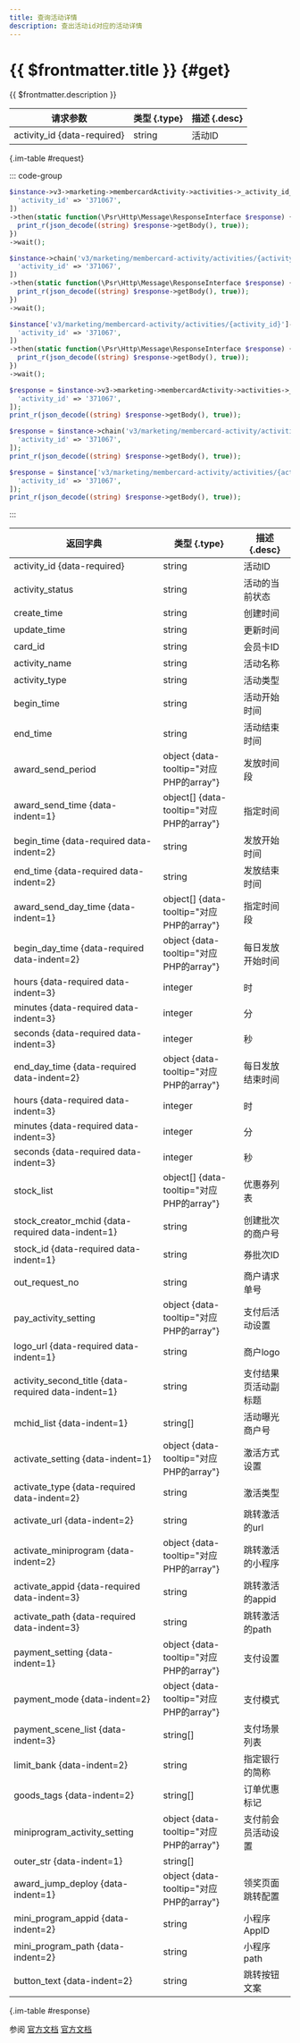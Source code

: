 ```yaml
---
title: 查询活动详情
description: 查出活动id对应的活动详情
---
```


# {{ $frontmatter.title }} {#get}

{{ $frontmatter.description }}

| 请求参数 | 类型 {.type} | 描述 {.desc}
| --- | --- | ---
| activity_id {data-required} | string | 活动ID

{.im-table #request}

::: code-group

```php [异步纯链式]
$instance->v3->marketing->membercardActivity->activities->_activity_id_->getAsync([
  'activity_id' => '371067',
])
->then(static function(\Psr\Http\Message\ResponseInterface $response) {
  print_r(json_decode((string) $response->getBody(), true));
})
->wait();
```

```php [异步声明式]
$instance->chain('v3/marketing/membercard-activity/activities/{activity_id}')->getAsync([
  'activity_id' => '371067',
])
->then(static function(\Psr\Http\Message\ResponseInterface $response) {
  print_r(json_decode((string) $response->getBody(), true));
})
->wait();
```

```php [异步属性式]
$instance['v3/marketing/membercard-activity/activities/{activity_id}']->getAsync([
  'activity_id' => '371067',
])
->then(static function(\Psr\Http\Message\ResponseInterface $response) {
  print_r(json_decode((string) $response->getBody(), true));
})
->wait();
```

```php [同步纯链式]
$response = $instance->v3->marketing->membercardActivity->activities->_activity_id_->get([
  'activity_id' => '371067',
]);
print_r(json_decode((string) $response->getBody(), true));
```

```php [同步声明式]
$response = $instance->chain('v3/marketing/membercard-activity/activities/{activity_id}')->get([
  'activity_id' => '371067',
]);
print_r(json_decode((string) $response->getBody(), true));
```

```php [同步属性式]
$response = $instance['v3/marketing/membercard-activity/activities/{activity_id}']->get([
  'activity_id' => '371067',
]);
print_r(json_decode((string) $response->getBody(), true));
```

:::

| 返回字典 | 类型 {.type} | 描述 {.desc}
| --- | --- | ---
| activity_id {data-required}| string | 活动ID
| activity_status | string | 活动的当前状态
| create_time | string | 创建时间
| update_time | string | 更新时间
| card_id | string | 会员卡ID
| activity_name | string | 活动名称
| activity_type | string | 活动类型
| begin_time | string | 活动开始时间
| end_time | string | 活动结束时间
| award_send_period | object {data-tooltip="对应PHP的array"} | 发放时间段
| award_send_time {data-indent=1} | object[] {data-tooltip="对应PHP的array"} | 指定时间
| begin_time {data-required data-indent=2} | string | 发放开始时间
| end_time {data-required data-indent=2} | string | 发放结束时间
| award_send_day_time {data-indent=1} | object[] {data-tooltip="对应PHP的array"} | 指定时间段
| begin_day_time {data-required data-indent=2} | object {data-tooltip="对应PHP的array"} | 每日发放开始时间
| hours {data-required data-indent=3} | integer | 时
| minutes {data-required data-indent=3} | integer | 分
| seconds {data-required data-indent=3} | integer | 秒
| end_day_time {data-required data-indent=2} | object {data-tooltip="对应PHP的array"} | 每日发放结束时间
| hours {data-required data-indent=3} | integer | 时
| minutes {data-required data-indent=3} | integer | 分
| seconds {data-required data-indent=3} | integer | 秒
| stock_list | object[] {data-tooltip="对应PHP的array"} | 优惠券列表
| stock_creator_mchid {data-required data-indent=1} | string | 创建批次的商户号
| stock_id {data-required data-indent=1} | string | 券批次ID
| out_request_no | string | 商户请求单号
| pay_activity_setting | object {data-tooltip="对应PHP的array"} | 支付后活动设置
| logo_url {data-required data-indent=1} | string | 商户logo
| activity_second_title {data-required data-indent=1} | string | 支付结果页活动副标题
| mchid_list {data-indent=1} | string[] | 活动曝光商户号
| activate_setting {data-indent=1} | object {data-tooltip="对应PHP的array"} | 激活方式设置
| activate_type {data-required data-indent=2} | string | 激活类型
| activate_url {data-indent=2} | string | 跳转激活的url
| activate_miniprogram {data-indent=2} | object {data-tooltip="对应PHP的array"} | 跳转激活的小程序
| activate_appid {data-required data-indent=3} | string | 跳转激活的appid
| activate_path {data-required data-indent=3} | string | 跳转激活的path
| payment_setting {data-indent=1} | object {data-tooltip="对应PHP的array"} | 支付设置
| payment_mode {data-indent=2} | object {data-tooltip="对应PHP的array"} | 支付模式
| payment_scene_list {data-indent=3} | string[] | 支付场景列表
| limit_bank {data-indent=2} | string | 指定银行的简称
| goods_tags {data-indent=2} | string[] | 订单优惠标记
| miniprogram_activity_setting | object {data-tooltip="对应PHP的array"} | 支付前会员活动设置
| outer_str {data-indent=1} | string[] | 
| award_jump_deploy {data-indent=1} | object {data-tooltip="对应PHP的array"} | 领奖页面跳转配置
| mini_program_appid {data-indent=2} | string | 小程序AppID
| mini_program_path {data-indent=2} | string | 小程序path
| button_text {data-indent=2} | string | 跳转按钮文案

{.im-table #response}

参阅 [官方文档](https://pay.weixin.qq.com/wiki/doc/apiv3/wxpay/marketing/membercard_open/chapter8_4.shtml) [官方文档](https://pay.weixin.qq.com/docs/merchant/apis/membership-card/member-gift/query-activity-detail.html)
